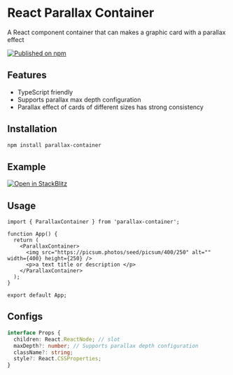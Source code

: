 # React Parallax Container

A React component container that can makes a graphic card with a parallax effect

[![Published on npm](https://img.shields.io/npm/v/parallax-container.svg?logo=npm)](https://www.npmjs.com/package/parallax-container)

## Features

- TypeScript friendly
- Supports parallax max depth configuration
- Parallax effect of cards of different sizes has strong consistency

## Installation

```bash
npm install parallax-container
```

## Example

[![Open in StackBlitz](https://developer.stackblitz.com/img/open_in_stackblitz.svg)](https://stackblitz.com/edit/react-ts-xrftvt?file=App.tsx)

## Usage

```tsx
import { ParallaxContainer } from 'parallax-container';

function App() {
  return (
    <ParallaxContainer>
      <img src="https://picsum.photos/seed/picsum/400/250" alt="" width={400} height={250} />
      <p>a text title or description </p>
    </ParallaxContainer>
  );
}

export default App;
```

## Configs

```ts
interface Props {
  children: React.ReactNode; // slot
  maxDepth?: number; // Supports parallax depth configuration
  className?: string;
  style?: React.CSSProperties;
}
```
